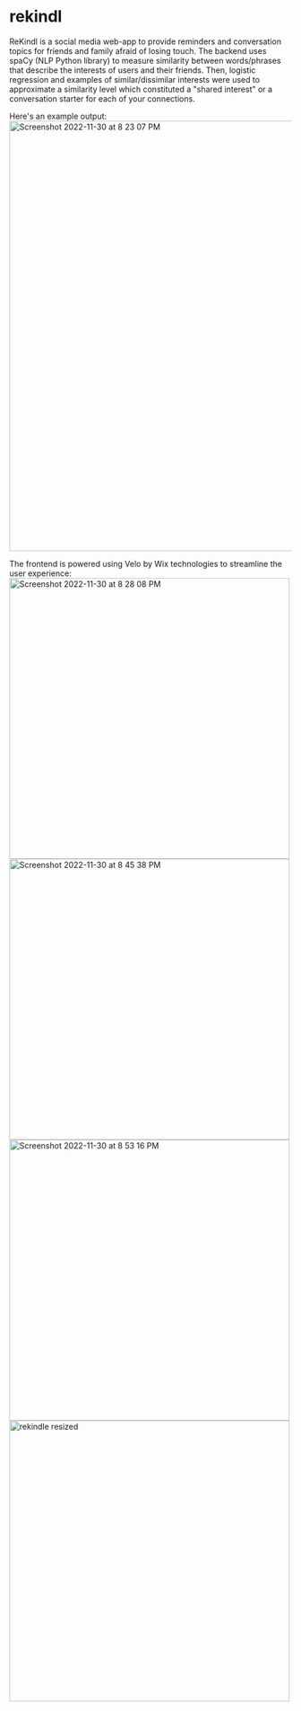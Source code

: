 # rekindl
ReKindl is a social media web-app to provide reminders and conversation topics for friends and family afraid of losing touch.
The backend uses spaCy (NLP Python library) to measure similarity between words/phrases that describe the interests of users and their friends.
Then, logistic regression and examples of similar/dissimilar interests were used to approximate a similarity level which constituted a "shared interest" or a conversation starter for each of your connections.

Here's an example output:
<br>
<img width="766" alt="Screenshot 2022-11-30 at 8 23 07 PM" src="https://user-images.githubusercontent.com/113531685/204943216-0fa550b3-1ac7-440c-835c-9548f3e32420.png">

The frontend is powered using Velo by Wix technologies to streamline the user experience: 
<img width="500" alt="Screenshot 2022-11-30 at 8 28 08 PM" src="https://user-images.githubusercontent.com/113531685/204947902-cc33a3bc-fc60-447d-bcc4-fdf848c88b12.png"> <br>
<img width="500" alt="Screenshot 2022-11-30 at 8 45 38 PM" src="https://user-images.githubusercontent.com/113531685/204947904-e73a17de-0d76-44af-ac63-25d1d55d12ca.png"> <br>
<img width="500" alt="Screenshot 2022-11-30 at 8 53 16 PM" src="https://user-images.githubusercontent.com/113531685/204947905-a35ae2ab-29b4-4db6-9773-01737239f84c.png"> <br>
<img width="500" alt="rekindle resized" src="https://user-images.githubusercontent.com/113531685/204948047-862615f5-962f-4542-a136-9c70ad00ecd2.png">


